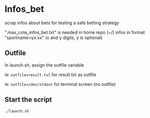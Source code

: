 # Infos_bet
scrap infos about bets for testing a safe betting strategy

".max_cote_infos_bet.txt" is needed in home repo (~/)
infos in format "sportname=yx.xx" (x and y digits, y is optional)

## Outfile
In launch.sh, assign the outfile variable

ie: `outfile=result.txt` for result.txt as outfile

ie: `outfile=/dev/stdout` for terminal screen (no outfile)

## Start the script 
`./launch.sh`
